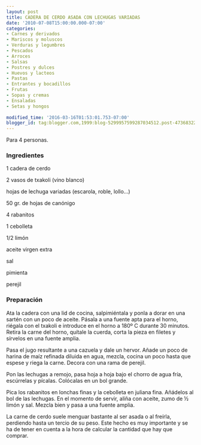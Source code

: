 ```yaml
---
layout: post
title: CADERA DE CERDO ASADA CON LECHUGAS VARIADAS
date: '2010-07-08T15:00:00.000-07:00'
categories:
- Carnes y derivados
- Mariscos y moluscos
- Verduras y legumbres
- Pescados
- Arroces
- Salsas
- Postres y dulces
- Huevos y lacteos
- Pastas
- Entrantes y bocadillos
- Frutas
- Sopas y cremas
- Ensaladas
- Setas y hongos
 
modified_time: '2016-03-16T01:53:01.753-07:00'
blogger_id: tag:blogger.com,1999:blog-5299957599287034512.post-4736832209834180723
---
```


Para 4 personas.

<h3>Ingredientes</h3>

1 cadera de cerdo

2 vasos de txakoli (vino blanco)

hojas de lechuga variadas (escarola, roble, lollo...)

50 gr. de hojas de canónigo

4 rabanitos

1 cebolleta

1/2 limón

aceite virgen extra

sal

pimienta

perejil

<h3>Preparación</h3>

Ata la cadera con una lid de cocina, salpimiéntala y ponla a dorar en una sartén con un poco de aceite. Pásala a una fuente apta para el horno, riégala con el txakoli e introduce en el horno a 180&ordm; C durante 30 minutos. Retira la carne del horno, quítale la cuerda, corta la pieza en filetes y sírvelos en una fuente amplia.

Pasa el jugo resultante a una cazuela y dale un hervor. Añade un poco de harina de maíz refinada diluida en agua, mezcla, cocina un poco hasta que espese y riega la carne. Decora con una rama de perejil.

Pon las lechugas a remojo, pasa hoja a hoja bajo el chorro de agua fría, escúrrelas y pícalas. Colócalas en un bol grande.

Pica los rabanitos en lonchas finas y la cebolleta en juliana fina. Añádelos al bol de las lechugas. En el momento de servir, aliña con aceite, zumo de &frac12; limón y sal. Mezcla bien y pasa a una fuente amplia.

La carne de cerdo suele menguar bastante al ser asada o al freírla, perdiendo hasta un tercio de su peso. Este hecho es muy importante y se ha de tener en cuenta a la hora de calcular la cantidad que hay que comprar.

